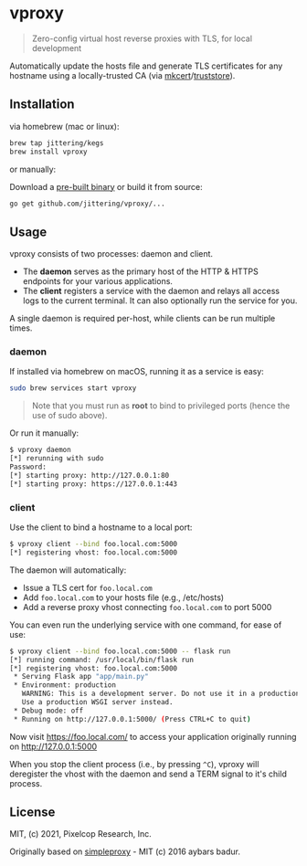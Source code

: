 # vproxy

> Zero-config virtual host reverse proxies with TLS, for local development

Automatically update the hosts file and generate TLS certificates for any
hostname using a locally-trusted CA (via
[mkcert](https://github.com/FiloSottile/mkcert)/[truststore](https://github.com/jittering/truststore)).

## Installation

via homebrew (mac or linux):

```sh
brew tap jittering/kegs
brew install vproxy
```

or manually:

Download a [pre-built binary](https://github.com/jittering/vproxy/releases) or build it from source:

```sh
go get github.com/jittering/vproxy/...
```

## Usage

vproxy consists of two processes: daemon and client.

* The __daemon__ serves as the primary host of the HTTP & HTTPS endpoints for
  your various applications.
* The __client__ registers a service with the daemon and relays all access logs
  to the current terminal. It can also optionally run the service for you.

A single daemon is required per-host, while clients can be run multiple times.

### daemon

If installed via homebrew on macOS, running it as a service is easy:

```sh
sudo brew services start vproxy
```

> Note that you must run as __root__ to bind to privileged ports (hence the use of
> sudo above).

Or run it manually:

```sh
$ vproxy daemon
[*] rerunning with sudo
Password:
[*] starting proxy: http://127.0.0.1:80
[*] starting proxy: https://127.0.0.1:443
```

### client

Use the client to bind a hostname to a local port:

```sh
$ vproxy client --bind foo.local.com:5000
[*] registering vhost: foo.local.com:5000
```

The daemon will automatically:

* Issue a TLS cert for `foo.local.com`
* Add `foo.local.com` to your hosts file (e.g., /etc/hosts)
* Add a reverse proxy vhost connecting `foo.local.com` to port 5000

You can even run the underlying service with one command, for ease of use:

```sh
$ vproxy client --bind foo.local.com:5000 -- flask run
[*] running command: /usr/local/bin/flask run
[*] registering vhost: foo.local.com:5000
 * Serving Flask app "app/main.py"
 * Environment: production
   WARNING: This is a development server. Do not use it in a production deployment.
   Use a production WSGI server instead.
 * Debug mode: off
 * Running on http://127.0.0.1:5000/ (Press CTRL+C to quit)
```

Now visit https://foo.local.com/ to access your application originally running
on http://127.0.0.1:5000

When you stop the client process (i.e., by pressing `^C`), vproxy will deregister the vhost with the daemon and send a TERM signal to it's child process.

## License

MIT, (c) 2021, Pixelcop Research, Inc.

Originally based on [simpleproxy](https://github.com/ybrs/simpleproxy) - MIT (c) 2016 aybars badur.
